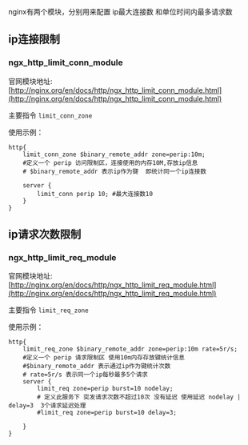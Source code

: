 nginx有两个模块，分别用来配置 ip最大连接数 和单位时间内最多请求数

## ip连接限制 

### ngx_http_limit_conn_module

官网模块地址: [http://nginx.org/en/docs/http/ngx_http_limit_conn_module.html](http://nginx.org/en/docs/http/ngx_http_limit_conn_module.html)

主要指令 `limit_conn_zone`

使用示例：

```nginx
http{
	limit_conn_zone $binary_remote_addr zone=perip:10m; 
	#定义一个 perip 访问限制区，连接使用的内存10M,存放ip信息 
	# $binary_remote_addr 表示ip作为键  即统计同一个ip连接数 

	server {
    	limit_conn perip 10; #最大连接数10
	}
}
```



## ip请求次数限制 

### ngx_http_limit_req_module

官网模块地址: [http://nginx.org/en/docs/http/ngx_http_limit_req_module.html](http://nginx.org/en/docs/http/ngx_http_limit_req_module.html)

主要指令 `limit_req_zone`

使用示例：

```nginx
http{
    limit_req_zone $binary_remote_addr zone=perip:10m rate=5r/s;
	#定义一个 perip 请求限制区 使用10m内存存放键统计信息 
    #$binary_remote_addr 表示通过ip作为键统计次数
    # rate=5r/s 表示同一个ip每秒最多5个请求
    server {
        limit_req zone=perip burst=10 nodelay;
        # 定义此服务下 突发请求次数不超过10次 没有延迟 使用延迟 nodelay | delay=3  3个请求延迟处理
        #limit_req zone=perip burst=10 delay=3;
        
    }
}
```

